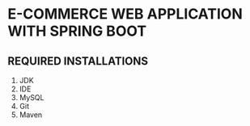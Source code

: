 # E-COMMERCE WEB APPLICATION WITH SPRING BOOT

## REQUIRED INSTALLATIONS

1. JDK
2. IDE
3. MySQL
4. Git
5. Maven

